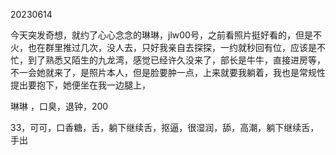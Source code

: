 20230614

今天突发奇想，就约了心心念念的琳琳，jlw00号，之前看照片挺好看的，但是不火，也在群里推过几次，没人去，只好我亲自去探探，一约就秒回有位，应该是不忙，到了熟悉又陌生的九龙湾，感觉已经许久没来了，部长是牛牛，直接进房等，不一会她就来了，是照片本人，但是脸要肿一点，上来就要我躺着，我也是常规性提出要抱下，她便坐在我一边腿上，

琳琳 ，口臭，退钟，200

33，可可，口香糖，舌，躺下继续舌，抠逼，很湿润，舔，高潮，躺下继续舌，手出